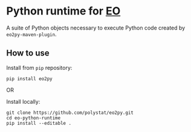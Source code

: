 # Python runtime for [EO](https://github.com/cqfn/eo)
A suite of Python objects necessary to execute Python code created by `eo2py-maven-plugin`.

## How to use
Install from `pip` repository:

```shell
pip install eo2py
```

OR 

Install locally:

```shell
git clone https://github.com/polystat/eo2py.git
cd eo-python-runtime
pip install --editable .
```
